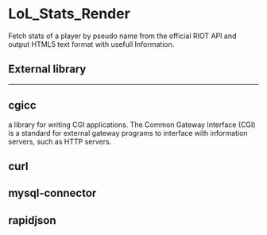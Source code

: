 # LoL_Stats_Render

Fetch stats of a player by pseudo name 
from the official RIOT API and output 
HTML5 text format with usefull Information.


External library
---------------
---------------

cgicc 
---------------
a library for writing CGI applications. 
The Common Gateway Interface (CGI) is a 
standard for external gateway programs 
to interface with information servers, 
such as HTTP servers.

curl
---------------

mysql-connector
---------------

rapidjson
---------------
